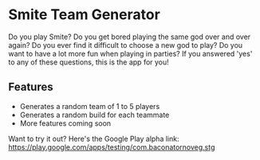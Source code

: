 # Smite Team Generator
Do you play Smite? Do you get bored playing the same god over and over again? Do you ever find it difficult to choose a new god
to play? Do you want to have a lot more fun when playing in parties? If you answered 'yes' to any of these questions, this is
the app for you!

## Features
- Generates a random team of 1 to 5 players
- Generates a random build for each teammate
- More features coming soon

Want to try it out? Here's the Google Play alpha link: https://play.google.com/apps/testing/com.baconatornoveg.stg
